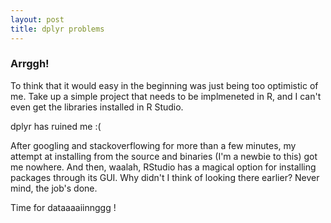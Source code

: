 ```yaml
---
layout: post
title: dplyr problems
---
```


### Arrggh!
To think that it would easy in the beginning was just being too optimistic of me. Take up a simple project that needs to be implmeneted in R, and I can't even get the libraries installed in R Studio. 

dplyr has ruined me :(

After googling and stackoverflowing for more than a few minutes, my attempt at installing from the source and binaries (I'm a newbie to this) got me nowhere. And then, waalah, RStudio has a magical option for installing packages through its GUI. Why didn't I think of looking there earlier? Never mind, the job's done.

Time for dataaaaiinnggg !

